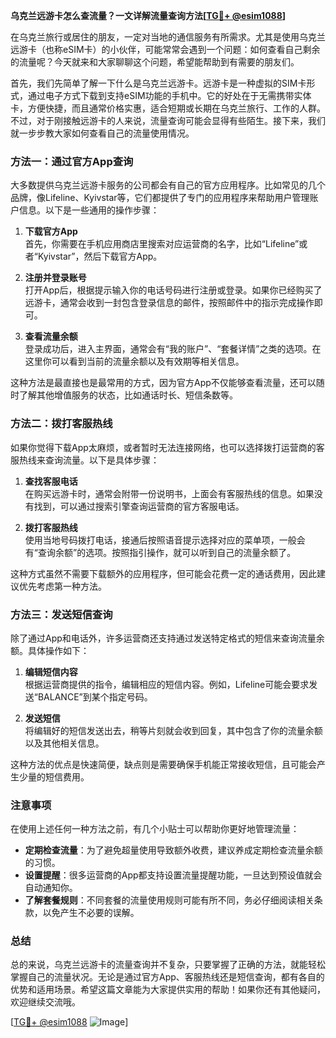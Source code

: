 **乌克兰远游卡怎么查流量？一文详解流量查询方法[[TG💪+ @esim1088](https://t.me/s/esim1088)]**

在乌克兰旅行或居住的朋友，一定对当地的通信服务有所需求。尤其是使用乌克兰远游卡（也称eSIM卡）的小伙伴，可能常常会遇到一个问题：如何查看自己剩余的流量呢？今天就来和大家聊聊这个问题，希望能帮助到有需要的朋友们。

首先，我们先简单了解一下什么是乌克兰远游卡。远游卡是一种虚拟的SIM卡形式，通过电子方式下载到支持eSIM功能的手机中。它的好处在于无需携带实体卡，方便快捷，而且通常价格实惠，适合短期或长期在乌克兰旅行、工作的人群。不过，对于刚接触远游卡的人来说，流量查询可能会显得有些陌生。接下来，我们就一步步教大家如何查看自己的流量使用情况。

### 方法一：通过官方App查询

大多数提供乌克兰远游卡服务的公司都会有自己的官方应用程序。比如常见的几个品牌，像Lifeline、Kyivstar等，它们都提供了专门的应用程序来帮助用户管理账户信息。以下是一些通用的操作步骤：

1. **下载官方App**  
   首先，你需要在手机应用商店里搜索对应运营商的名字，比如“Lifeline”或者“Kyivstar”，然后下载官方App。

2. **注册并登录账号**  
   打开App后，根据提示输入你的电话号码进行注册或登录。如果你已经购买了远游卡，通常会收到一封包含登录信息的邮件，按照邮件中的指示完成操作即可。

3. **查看流量余额**  
   登录成功后，进入主界面，通常会有“我的账户”、“套餐详情”之类的选项。在这里你可以看到当前的流量余额以及有效期等相关信息。

这种方法是最直接也是最常用的方式，因为官方App不仅能够查看流量，还可以随时了解其他增值服务的状态，比如通话时长、短信条数等。

### 方法二：拨打客服热线

如果你觉得下载App太麻烦，或者暂时无法连接网络，也可以选择拨打运营商的客服热线来查询流量。以下是具体步骤：

1. **查找客服电话**  
   在购买远游卡时，通常会附带一份说明书，上面会有客服热线的信息。如果没有找到，可以通过搜索引擎查询运营商的官方客服电话。

2. **拨打客服热线**  
   使用当地号码拨打电话，接通后按照语音提示选择对应的菜单项，一般会有“查询余额”的选项。按照指引操作，就可以听到自己的流量余额了。

这种方式虽然不需要下载额外的应用程序，但可能会花费一定的通话费用，因此建议优先考虑第一种方法。

### 方法三：发送短信查询

除了通过App和电话外，许多运营商还支持通过发送特定格式的短信来查询流量余额。具体操作如下：

1. **编辑短信内容**  
   根据运营商提供的指令，编辑相应的短信内容。例如，Lifeline可能会要求发送“BALANCE”到某个指定号码。

2. **发送短信**  
   将编辑好的短信发送出去，稍等片刻就会收到回复，其中包含了你的流量余额以及其他相关信息。

这种方法的优点是快速简便，缺点则是需要确保手机能正常接收短信，且可能会产生少量的短信费用。

### 注意事项

在使用上述任何一种方法之前，有几个小贴士可以帮助你更好地管理流量：

- **定期检查流量**：为了避免超量使用导致额外收费，建议养成定期检查流量余额的习惯。
- **设置提醒**：很多运营商的App都支持设置流量提醒功能，一旦达到预设值就会自动通知你。
- **了解套餐规则**：不同套餐的流量使用规则可能有所不同，务必仔细阅读相关条款，以免产生不必要的误解。

### 总结

总的来说，乌克兰远游卡的流量查询并不复杂，只要掌握了正确的方法，就能轻松掌握自己的流量状况。无论是通过官方App、客服热线还是短信查询，都有各自的优势和适用场景。希望这篇文章能为大家提供实用的帮助！如果你还有其他疑问，欢迎继续交流哦。

[[TG💪+ @esim1088](https://t.me/s/esim1088) ![Image](https://i.postimg.cc/4NQfJmqS/Snipaste-2025-05-13-00-14-12.png)]